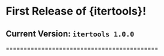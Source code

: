 # First Release of {itertools}!
## Current Version: `itertools 1.0.0`
===========================================
